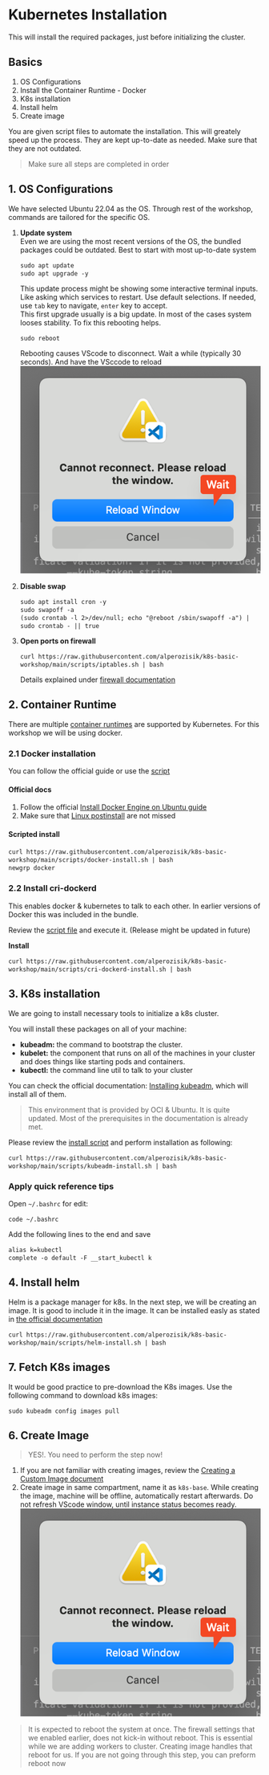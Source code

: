 # Kubernetes Installation
This will install the required packages, just before initializing the cluster.

## Basics
1. OS Configurations
2. Install the Container Runtime - Docker
3. K8s installation
4. Install helm
5. Create image

You are given script files to automate the installation. This will greately speed up the process. They are kept up-to-date as needed. Make sure that they are not outdated.

> Make sure all steps are completed in order

## 1. OS Configurations
We have selected Ubuntu 22.04 as the OS. Through rest of the workshop, commands are tailored for the specific OS.
1. **Update system**  
    Even we are using the most recent versions of the OS, the bundled packages could be outdated. Best to start with most up-to-date system
    ```shell
    sudo apt update
    sudo apt upgrade -y
    ```
    This update process might be showing some interactive terminal inputs. Like asking which services to restart. Use default selections. If needed, use `tab` key to navigate, `enter` key to accept.  
    This first upgrade usually is a big update. In most of the cases system looses stability. To fix this rebooting helps.
    ```shell
    sudo reboot
    ```
    Rebooting causes VScode to disconnect. Wait a while (typically 30 seconds). And have the VSccode to reload ![](./images/scr-12.png)

2. **Disable swap**
    ```shell
    sudo apt install cron -y
    sudo swapoff -a
    (sudo crontab -l 2>/dev/null; echo "@reboot /sbin/swapoff -a") | sudo crontab - || true
    ```
3. **Open ports on firewall**  
    ```shell
    curl https://raw.githubusercontent.com/alperozisik/k8s-basic-workshop/main/scripts/iptables.sh | bash
    ```
    Details explained under [firewall documentation](./firewall.md)
## 2. Container Runtime
There are multiple [container runtimes](https://kubernetes.io/docs/setup/production-environment/container-runtimes/) are supported by Kubernetes. For this workshop we will be using docker.

### 2.1 Docker installation

You can follow the official guide or use the [script](../scripts/docker-install.sh)

#### Official docs
1. Follow the official [Install Docker Engine on Ubuntu guide](https://docs.docker.com/engine/install/ubuntu/)
2. Make sure that [Linux postinstall](https://docs.docker.com/engine/install/linux-postinstall/) are not missed

#### Scripted install
```shell
curl https://raw.githubusercontent.com/alperozisik/k8s-basic-workshop/main/scripts/docker-install.sh | bash
newgrp docker
```

### 2.2 Install cri-dockerd
This enables docker & kubernetes to talk to each other. In earlier versions of Docker this was included in the bundle.

Review the [script file](../scripts/cri-dockerd-install.sh) and execute it. (Release might be updated in future)

**Install**
```shell
curl https://raw.githubusercontent.com/alperozisik/k8s-basic-workshop/main/scripts/cri-dockerd-install.sh | bash
```

## 3. K8s installation
We are going to install necessary tools to initialize a k8s cluster.

You will install these packages on all of your machine:
- **kubeadm:** the command to bootstrap the cluster.
- **kubelet:** the component that runs on all of the machines in your cluster and does things like starting pods and containers.
- **kubectl:** the command line util to talk to your cluster

You can check the official documentation: [Installing kubeadm](https://kubernetes.io/docs/setup/production-environment/tools/kubeadm/install-kubeadm/#installing-runtime), which will install all of them.

> This environment that is provided by OCI & Ubuntu. It is quite updated. Most of the prerequisites in the documentation is already met.

Please review the [install script](../scripts/kubeadm-install.sh) and perform installation as following:
```shell
curl https://raw.githubusercontent.com/alperozisik/k8s-basic-workshop/main/scripts/kubeadm-install.sh | bash
```

### Apply quick reference tips
Open `~/.bashrc` for edit:
```shell
code ~/.bashrc
```
Add the following lines to the end and save
```shell
alias k=kubectl
complete -o default -F __start_kubectl k
```

## 4. Install helm
Helm is a package manager for k8s. In the next step, we will be creating an image. It is good to include it in the image.
It can be installed easly as stated in [the official documentation](https://helm.sh/docs/intro/install/#from-apt-debianubuntu)
```shell
curl https://raw.githubusercontent.com/alperozisik/k8s-basic-workshop/main/scripts/helm-install.sh | bash
```

## 7. Fetch K8s images
It would be good practice to pre-download the K8s images. Use the following command to download k8s images:
```shell
sudo kubeadm config images pull
```

## 6. Create Image
> YES!. You need to perform the step now!

1. If you are not familiar with creating images, review the [Creating a Custom Image document](https://docs.oracle.com/en-us/iaas/secure-desktops/create-custom-image.htm)
2. Create image in same compartment, name it as `k8s-base`. While creating the image, machine will be offline, automatically restart afterwards. Do not refresh VScode window, until instance status becomes ready. ![](./images/scr-12.png)

> It is expected to reboot the system at once. The firewall settings that we enabled earlier, does not kick-in without reboot. This is essential while we are adding workers to cluster. Creating image handles that reboot for us. If you are not going through this step, you can preform reboot now
